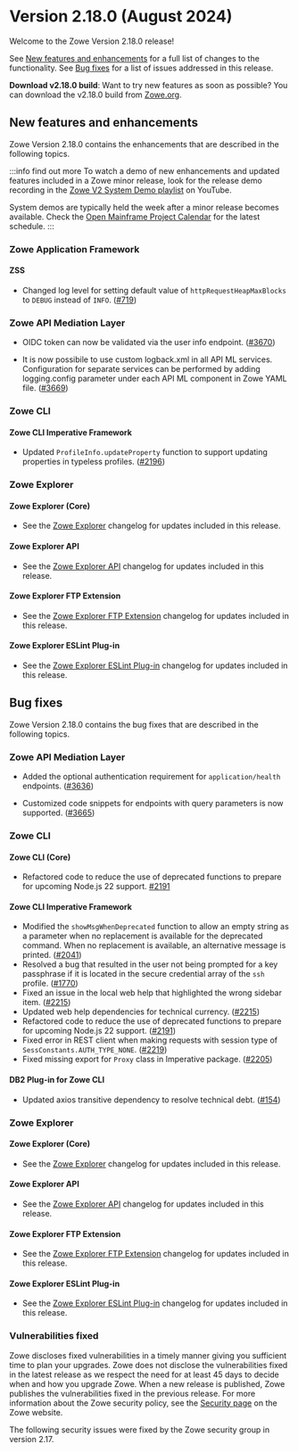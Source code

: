 # Version 2.18.0 (August 2024)

Welcome to the Zowe Version 2.18.0 release!

See [New features and enhancements](#new-features-and-enhancements) for a full list of changes to the functionality. See [Bug fixes](#bug-fixes) for a list of issues addressed in this release.

**Download v2.18.0 build**: Want to try new features as soon as possible? You can download the v2.18.0 build from [Zowe.org](https://www.zowe.org/download.html).

## New features and enhancements

Zowe Version 2.18.0 contains the enhancements that are described in the following topics.

:::info find out more
To watch a demo of new enhancements and updated features included in a Zowe minor release, look for the release demo recording in the [Zowe V2 System Demo playlist](https://www.youtube.com/playlist?list=PL8REpLGaY9QGjSTAqZaWxLG_g-jW1qGmo) on YouTube.

System demos are typically held the week after a minor release becomes available. Check the [Open Mainframe Project Calendar](https://zoom-lfx.platform.linuxfoundation.org/meetings/zowe) for the latest schedule.
:::

### Zowe Application Framework

#### ZSS
* Changed log level for setting default value of `httpRequestHeapMaxBlocks` to `DEBUG` instead of `INFO`. ([#719](https://github.com/zowe/zss/pull/719))


### Zowe API Mediation Layer

* OIDC token can now be validated via the user info endpoint. ([#3670](https://github.com/zowe/api-layer/issues/3670))

* It is now possibile to use custom logback.xml in all API ML services. Configuration for separate services can be performed by adding logging.config parameter under each API ML component in Zowe YAML file. ([#3669](https://github.com/zowe/api-layer/issues/3669))

### Zowe CLI

#### Zowe CLI Imperative Framework

- Updated `ProfileInfo.updateProperty` function to support updating properties in typeless profiles. ([#2196](https://github.com/zowe/zowe-cli/issues/2196))

### Zowe Explorer

#### Zowe Explorer (Core)

- See the [Zowe Explorer](https://github.com/zowe/zowe-explorer-vscode/blob/main/packages/zowe-explorer/CHANGELOG.md) changelog for updates included in this release.

#### Zowe Explorer API

- See the [Zowe Explorer API](https://github.com/zowe/zowe-explorer-vscode/blob/main/packages/zowe-explorer-api/CHANGELOG.md) changelog for updates included in this release.

#### Zowe Explorer FTP Extension

- See the [Zowe Explorer FTP Extension](https://github.com/zowe/zowe-explorer-vscode/blob/main/packages/zowe-explorer-ftp-extension/CHANGELOG.md) changelog for updates included in this release.

#### Zowe Explorer ESLint Plug-in

- See the [Zowe Explorer ESLint Plug-in](https://github.com/zowe/zowe-explorer-vscode/blob/main/packages/eslint-plugin-zowe-explorer/CHANGELOG.md) changelog for updates included in this release.

## Bug fixes

Zowe Version 2.18.0 contains the bug fixes that are described in the following topics.

### Zowe API Mediation Layer

* Added the optional authentication requirement for `application/health` endpoints. ([#3636](https://github.com/zowe/api-layer/issues/3636))

* Customized code snippets for endpoints with query parameters is now supported. ([#3665](https://github.com/zowe/api-layer/issues/3665))

### Zowe CLI

#### Zowe CLI (Core)

- Refactored code to reduce the use of deprecated functions to prepare for upcoming Node.js 22 support. [#2191](https://github.com/zowe/zowe-cli/issues/2191)

#### Zowe CLI Imperative Framework

- Modified the `showMsgWhenDeprecated` function to allow an empty string as a parameter when no replacement is available for the deprecated command. When no replacement is available, an alternative message is printed. ([#2041](https://github.com/zowe/zowe-cli/issues/2041))
- Resolved a bug that resulted in the user not being prompted for a key passphrase if it is located in the secure credential array of the `ssh` profile. ([#1770](https://github.com/zowe/zowe-cli/issues/1770))
- Fixed an issue in the local web help that highlighted the wrong sidebar item. ([#2215](https://github.com/zowe/zowe-cli/pull/2215))
- Updated web help dependencies for technical currency. ([#2215](https://github.com/zowe/zowe-cli/pull/2215))
- Refactored code to reduce the use of deprecated functions to prepare for upcoming Node.js 22 support. ([#2191](https://github.com/zowe/zowe-cli/issues/2191))
- Fixed error in REST client when making requests with session type of `SessConstants.AUTH_TYPE_NONE`. ([#2219](https://github.com/zowe/zowe-cli/issues/2219))
- Fixed missing export for `Proxy` class in Imperative package. ([#2205](https://github.com/zowe/zowe-cli/pull/2205))

#### DB2 Plug-in for Zowe CLI

- Updated axios transitive dependency to resolve technical debt. ([#154](https://github.com/zowe/zowe-cli-db2-plugin/pull/154))

### Zowe Explorer

#### Zowe Explorer (Core)

- See the [Zowe Explorer](https://github.com/zowe/zowe-explorer-vscode/blob/main/packages/zowe-explorer/CHANGELOG.md) changelog for updates included in this release.

#### Zowe Explorer API

- See the [Zowe Explorer API](https://github.com/zowe/zowe-explorer-vscode/blob/main/packages/zowe-explorer-api/CHANGELOG.md) changelog for updates included in this release.

####  Zowe Explorer FTP Extension

- See the [Zowe Explorer FTP Extension](https://github.com/zowe/zowe-explorer-vscode/blob/main/packages/zowe-explorer-ftp-extension/CHANGELOG.md) changelog for updates included in this release.

#### Zowe Explorer ESLint Plug-in

- See the [Zowe Explorer ESLint Plug-in](https://github.com/zowe/zowe-explorer-vscode/blob/main/packages/eslint-plugin-zowe-explorer/CHANGELOG.md) changelog for updates included in this release.

### Vulnerabilities fixed

Zowe discloses fixed vulnerabilities in a timely manner giving you sufficient time to plan your upgrades. Zowe does not disclose the vulnerabilities fixed in the latest release as we respect the need for at least 45 days to decide when and how you upgrade Zowe. When a new release is published, Zowe publishes the vulnerabilities fixed in the previous release. For more information about the Zowe security policy, see the [Security page](https://www.zowe.org/security.html) on the Zowe website.

The following security issues were fixed by the Zowe security group in version 2.17.
